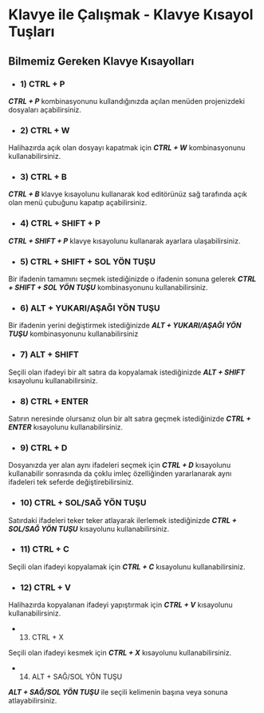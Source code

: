 # Klavye ile Çalışmak - Klavye Kısayol Tuşları

## Bilmemiz Gereken Klavye Kısayolları

- ### 1) CTRL + P

***CTRL + P*** kombinasyonunu kullandığınızda açılan menüden projenizdeki dosyaları açabilirsiniz.

- ### 2) CTRL + W

Halihazırda açık olan dosyayı kapatmak için ***CTRL + W*** kombinasyonunu kullanabilirsiniz.

- ### 3) CTRL + B

***CTRL + B*** klavye kısayolunu kullanarak kod editörünüz sağ tarafında açık olan menü çubuğunu kapatıp açabilirsiniz.

- ### 4) CTRL + SHIFT + P

***CTRL + SHIFT + P*** klavye kısayolunu kullanarak ayarlara ulaşabilirsiniz.

- ### 5) CTRL + SHIFT + SOL YÖN TUŞU

Bir ifadenin tamamını seçmek istediğinizde o ifadenin sonuna gelerek ***CTRL + SHIFT + SOL YÖN TUŞU*** kombinasyonunu kullanabilirsiniz.

- ### 6) ALT + YUKARI/AŞAĞI YÖN TUŞU

Bir ifadenin yerini değiştirmek istediğinizde ***ALT + YUKARI/AŞAĞI YÖN TUŞU*** kombinasyonunu kullanabilirsiniz
- ### 7) ALT + SHIFT

Seçili olan ifadeyi bir alt satıra da kopyalamak istediğinizde ***ALT + SHIFT*** kısayolunu kullanabilirsiniz.

- ### 8) CTRL + ENTER

Satırın neresinde olursanız olun bir alt satıra geçmek istediğinizde ***CTRL + ENTER*** kısayolunu kullanabilirsiniz.

- ### 9) CTRL + D

Dosyanızda yer alan aynı ifadeleri seçmek için ***CTRL + D*** kısayolunu kullanabilir sonrasında da çoklu imleç özelliğinden yararlanarak aynı ifadeleri tek seferde değiştirebilirsiniz.

- ### 10) CTRL + SOL/SAĞ YÖN TUŞU

Satırdaki ifadeleri teker teker atlayarak ilerlemek istediğinizde ***CTRL + SOL/SAĞ YÖN TUŞU*** kısayolunu kullanabilirsiniz.

- ### 11) CTRL + C

Seçili olan ifadeyi kopyalamak için ***CTRL + C*** kısayolunu kullanabilirsiniz.

- ### 12) CTRL + V

Halihazırda kopyalanan ifadeyi yapıştırmak için ***CTRL + V*** kısayolunu kullanabilirsiniz.

- 13) CTRL + X

Seçili olan ifadeyi kesmek için ***CTRL + X*** kısayolunu kullanabilirsiniz.

- 14) ALT + SAĞ/SOL YÖN TUŞU

***ALT + SAĞ/SOL YÖN TUŞU*** ile seçili kelimenin başına veya sonuna atlayabilirsiniz.